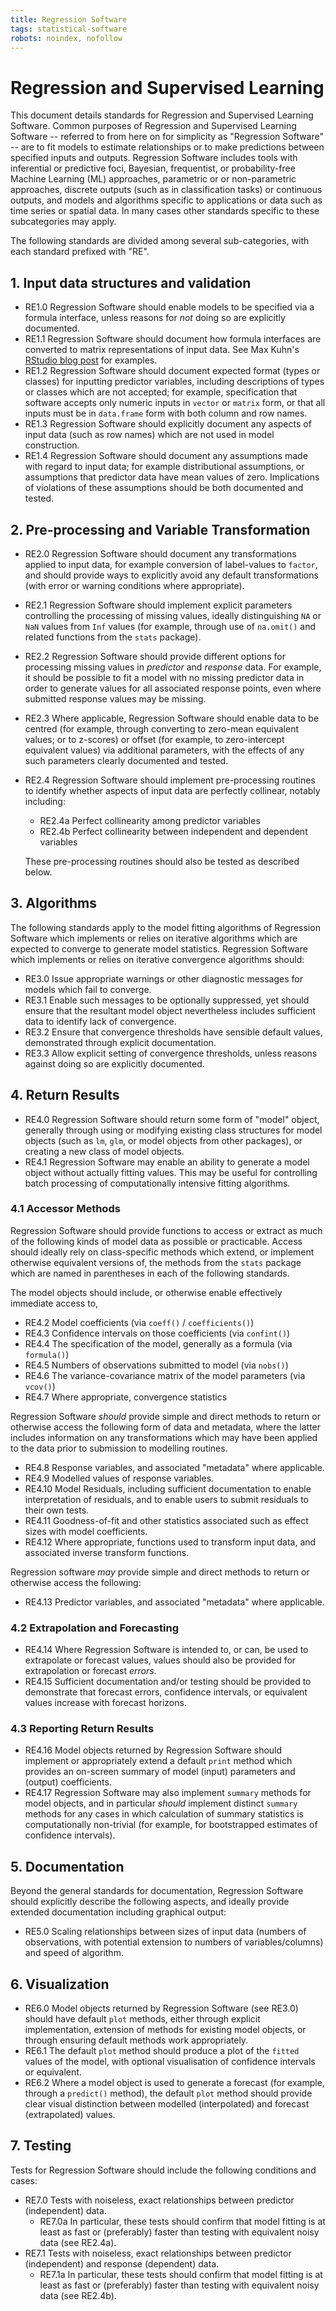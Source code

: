 ```yaml
---
title: Regression Software
tags: statistical-software
robots: noindex, nofollow
---
```


# Regression and Supervised Learning

This document details standards for Regression and Supervised Learning
Software. Common purposes of Regression and Supervised Learning Software --
referred to from here on for simplicity as "Regression Software" -- are to fit
models to estimate relationships or to make predictions between specified
inputs and outputs. Regression Software includes tools with inferential or
predictive foci, Bayesian, frequentist, or probability-free Machine Learning
(ML) approaches, parametric or or non-parametric approaches, discrete outputs
(such as in classification tasks) or continuous outputs, and models and
algorithms specific to applications or data such as time series or spatial
data.  In many cases other standards specific to these subcategories may apply.

The following standards are divided among several sub-categories, with each
standard prefixed with "RE".



## 1. Input data structures and validation

- RE1.0 Regression Software should enable models to be specified via a formula
  interface, unless reasons for *not* doing so are explicitly documented.
- RE1.1 Regression Software should document how formula interfaces are
  converted to matrix representations of input data. See Max Kuhn's [RStudio
  blog
  post](https://rviews.rstudio.com/2017/02/01/the-r-formula-method-the-good-parts/)
  for examples.
- RE1.2 Regression Software should document expected format (types or classes)
  for inputting predictor variables, including descriptions of types or classes
  which are not accepted; for example, specification that software accepts only
  numeric inputs in `vector` or `matrix` form, or that all inputs must be in
  `data.frame` form with both column and row names.
- RE1.3 Regression Software should explicitly document any aspects of input
  data (such as row names) which are not used in model construction.
- RE1.4 Regression Software should document any assumptions made with regard to
  input data; for example distributional assumptions, or assumptions that
  predictor data have mean values of zero. Implications of violations of these
  assumptions should be both documented and tested.

## 2. Pre-processing and Variable Transformation

- RE2.0 Regression Software should document any transformations applied to
  input data, for example conversion of label-values to `factor`, and should
  provide ways to explicitly avoid any default transformations (with error or
  warning conditions where appropriate).
- RE2.1 Regression Software should implement explicit parameters controlling
  the processing of missing values, ideally distinguishing `NA` or `NaN` values
  from `Inf` values (for example, through use of `na.omit()` and related
  functions from the `stats` package).
- RE2.2 Regression Software should provide different options for processing
  missing values in *predictor* and *response* data. For example, it should be
  possible to fit a model with no missing predictor data in order to generate
  values for all associated response points, even where submitted response
  values may be missing.
- RE2.3 Where applicable, Regression Software should enable data to be centred
  (for example, through converting to zero-mean equivalent values; or to
  z-scores) or offset (for example, to zero-intercept equivalent values) via
  additional parameters, with the effects of any such parameters clearly
  documented and tested.
- RE2.4 Regression Software should implement pre-processing routines to
  identify whether aspects of input data are perfectly collinear, notably
  including:
    - RE2.4a Perfect collinearity among predictor variables
    - RE2.4b Perfect collinearity between independent and dependent variables

  These pre-processing routines should also be tested as described below.

## 3. Algorithms

The following standards apply to the model fitting algorithms of Regression
Software which implements or relies on iterative algorithms which are expected
to converge to generate model statistics. Regression Software which implements or relies on iterative convergence algorithms should:

- RE3.0 Issue appropriate warnings or other diagnostic messages for models
  which fail to converge.
- RE3.1 Enable such messages to be optionally suppressed, yet should ensure
  that the resultant model object nevertheless includes sufficient data to
  identify lack of convergence.
- RE3.2 Ensure that convergence thresholds have sensible default values,
  demonstrated through explicit documentation.
- RE3.3 Allow explicit setting of convergence thresholds, unless reasons
  against doing so are explicitly documented.


## 4. Return Results

- RE4.0 Regression Software should return some form of "model" object,
  generally through using or modifying existing class structures for model
  objects (such as `lm`, `glm`, or model objects from other packages), or
  creating a new class of model objects.
- RE4.1 Regression Software may enable an ability to generate a model object
  without actually fitting values. This may be useful for controlling batch
  processing of computationally intensive fitting algorithms.

### 4.1 Accessor Methods

Regression Software should provide functions to access or extract as much of
the following kinds of model data as possible or practicable. Access should
ideally rely on class-specific methods which extend, or implement otherwise
equivalent versions of, the methods from the `stats` package which are named in
parentheses in each of the following standards.

The model objects should include, or otherwise enable effectively immediate
access to, 

- RE4.2 Model coefficients (via `coeff()` / `coefficients()`)
- RE4.3 Confidence intervals on those coefficients (via `confint()`)
- RE4.4 The specification of the model, generally as a formula (via
  `formula()`)
- RE4.5 Numbers of observations submitted to model (via `nobs()`)
- RE4.6 The variance-covariance matrix of the model parameters (via `vcov()`)
- RE4.7 Where appropriate, convergence statistics


Regression Software *should* provide simple and direct methods to return or
otherwise access the following form of data and metadata, where the latter
includes information on any transformations which may have been applied to the
data prior to submission to modelling routines.

- RE4.8 Response variables, and associated "metadata" where applicable.
- RE4.9 Modelled values of response variables.
- RE4.10 Model Residuals, including sufficient documentation to enable
  interpretation of residuals, and to enable users to submit residuals to their
  own tests.
- RE4.11 Goodness-of-fit and other statistics associated such as effect sizes
  with model coefficients.
- RE4.12 Where appropriate, functions used to transform input data, and
  associated inverse transform functions.

Regression software *may* provide simple and direct methods to return or
otherwise access the following:

- RE4.13 Predictor variables, and associated "metadata" where applicable.

### 4.2 Extrapolation and Forecasting

- RE4.14 Where Regression Software is intended to, or can, be used to
  extrapolate or forecast values, values should also be provided for
  extrapolation or forecast *errors*.
- RE4.15 Sufficient documentation and/or testing should be provided to
  demonstrate that forecast errors, confidence intervals, or equivalent values
  increase with forecast horizons.

### 4.3 Reporting Return Results

- RE4.16 Model objects returned by Regression Software should implement or
  appropriately extend a default `print` method which provides an on-screen
  summary of model (input) parameters and (output) coefficients.
- RE4.17 Regression Software may also implement `summary` methods for model
  objects, and in particular *should* implement distinct `summary` methods for
  any cases in which calculation of summary statistics is computationally
  non-trivial (for example, for bootstrapped estimates of confidence
  intervals).

## 5. Documentation

Beyond the general standards for documentation, Regression Software should
explicitly describe the following aspects, and ideally provide extended
documentation including graphical output: 

- RE5.0 Scaling relationships between sizes of input data (numbers of
  observations, with potential extension to numbers of variables/columns) and
  speed of algorithm.

## 6. Visualization

- RE6.0 Model objects returned by Regression Software (see RE3.0) should have
  default `plot` methods, either through explicit implementation, extension of
  methods for existing model objects, or through ensuring default methods work
  appropriately.
- RE6.1 The default `plot` method should produce a plot of the `fitted` values
  of the model, with optional visualisation of confidence intervals or
  equivalent.
- RE6.2 Where a model object is used to generate a forecast (for example,
  through a `predict()` method), the default `plot` method should provide clear
  visual distinction between modelled (interpolated) and forecast
  (extrapolated) values.


## 7. Testing

Tests for Regression Software should include the following conditions and cases:


- RE7.0 Tests with noiseless, exact relationships between predictor
  (independent) data.
    - RE7.0a In particular, these tests should confirm that model fitting is at
      least as fast or (preferably) faster than testing with equivalent noisy
      data (see RE2.4a).
- RE7.1 Tests with noiseless, exact relationships between predictor
  (independent) and response (dependent) data.
    - RE7.1a In particular, these tests should confirm that model fitting is at
      least as fast or (preferably) faster than testing with equivalent noisy
      data (see RE2.4b).
